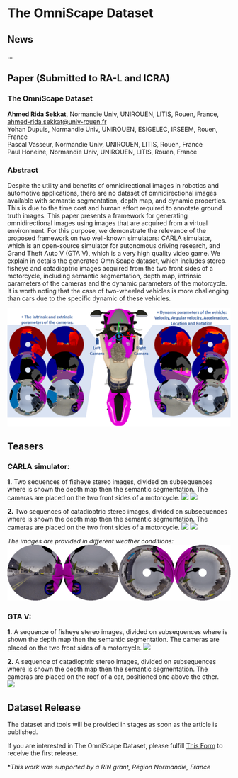 # __The OmniScape Dataset__

## News
...

## Paper (Submitted to RA-L and ICRA)

### __The OmniScape Dataset__

__Ahmed Rida Sekkat__, Normandie Univ, UNIROUEN, LITIS, Rouen, France, ahmed-rida.sekkat@univ-rouen.fr  
Yohan Dupuis, Normandie Univ, UNIROUEN, ESIGELEC, IRSEEM, Rouen, France  
Pascal Vasseur, Normandie Univ, UNIROUEN, LITIS, Rouen, France  
Paul Honeine, Normandie Univ, UNIROUEN, LITIS, Rouen, France

### Abstract
Despite the utility and benefits of omnidirectional images in robotics and automotive applications, there are no dataset of omnidirectional images available with semantic segmentation, depth map, and dynamic properties. This is due to the time cost and human effort required to annotate ground truth images. This paper presents a framework for generating omnidirectional images using images that are acquired from a virtual environment. For this purpose, we demonstrate the relevance of the proposed framework on two well-known simulators: CARLA simulator, which is an open-source simulator for autonomous driving research, and Grand Theft Auto V (GTA V), which is a very high quality video game. We explain in details the generated OmniScape dataset, which includes stereo fisheye and catadioptric images acquired from the two front sides of a motorcycle, including semantic segmentation, depth map, intrinsic parameters of the cameras and the dynamic parameters of the motorcycle. It is worth noting that the case of two-wheeled vehicles is more challenging than cars due to the specific dynamic of these vehicles.

![](images/OmniScape.png )


## Teasers

### CARLA simulator: 

__1.__ Two sequences of fisheye stereo images, divided on subsequences where is shown the depth map then the semantic segmentation. The cameras are placed on the two front sides of a motorcycle.
[![](https://img.youtube.com/vi/lGUZWL54UVA/0.jpg)](https://www.youtube.com/watch?v=lGUZWL54UVA)
[![](https://img.youtube.com/vi/mkygXr6C_ls/0.jpg)](https://www.youtube.com/watch?v=mkygXr6C_ls)

__2.__ Two sequences of catadioptric stereo images, divided on subsequences where is shown the depth map then the semantic segmentation. The cameras are placed on the two front sides of a motorcycle.
[![](https://img.youtube.com/vi/lCeCnO9cupk/0.jpg)](https://www.youtube.com/watch?v=lCeCnO9cupk)
[![](https://img.youtube.com/vi/98G5GLOPt9c/0.jpg)](https://www.youtube.com/watch?v=98G5GLOPt9c)


*The images are provided in different weather conditions:*
![](images/WeatherChanges.gif)

### GTA V:
__1.__ A sequence of fisheye stereo images, divided on subsequences where is shown the depth map then the semantic segmentation. The cameras are placed on the two front sides of a motorcycle.
[![](https://img.youtube.com/vi/TndNQuGZv4A/0.jpg)](https://www.youtube.com/watch?v=TndNQuGZv4A)

__2.__ A sequence of catadioptric stereo images, divided on subsequences where is shown the depth map then the semantic segmentation. The cameras are placed on the roof of a car, positioned one above the other.  
[![](https://img.youtube.com/vi/L2JfevOPlTg/0.jpg)](https://www.youtube.com/watch?v=L2JfevOPlTg)

## Dataset Release
The dataset and tools will be provided in stages as soon as the article is published.  
  
If you are interested in The OmniScape Dataset, please fulfill [This Form](https://forms.gle/XSrUSsnwGPcyhv2B9) to receive the first release.




**This work was supported by a RIN grant, Région Normandie, France*
